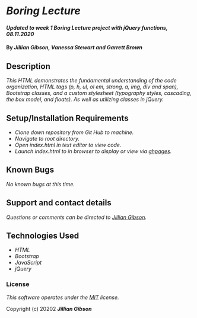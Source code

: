 # _Boring Lecture_

#### _Updated to week 1 Boring Lecture project with jQuery functions, 08.11.2020_

#### By _**Jillian Gibson, Vanessa Stewart and Garrett Brown**_

## Description

_This HTML demonstrates the fundamental understanding of the code organization, HTML tags (p, h, ul, ol em, strong, a, img, div and span), Bootstrap classes, and a custom stylesheet (typography styles, cascading, the box model, and floats). As well as utilizing classes in jQuery._

## Setup/Installation Requirements

* _Clone down repository from Git Hub to machine._
* _Navigate to root directory._
* _Open index.html in text editor to view code._
* _Launch index.html to in browser to display or view via [ghpages](TBD)._


## Known Bugs

_No known bugs at this time._

## Support and contact details

_Questions or comments can be directed to [Jillian Gibson](jillian.l.gibson@gmail.com)._

## Technologies Used

* _HTML_
* _Bootstrap_
* _JavaScript_
* _jQuery_

### License

*_This software operates under the [MIT](https://en.wikipedia.org/wiki/MIT_License) license._*

Copyright (c) 20202 **_Jillian Gibson_**